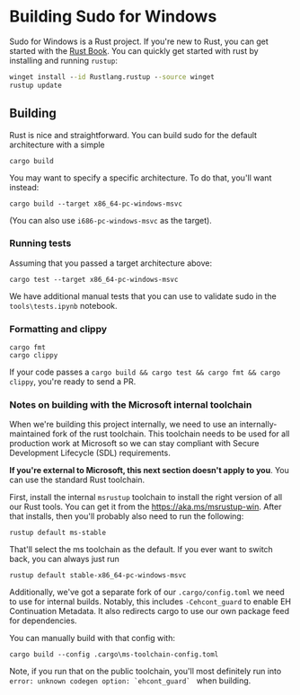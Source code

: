 # Building Sudo for Windows

Sudo for Windows is a Rust project. If you're new to Rust, you can get started with the [Rust Book](https://doc.rust-lang.org/book/). You can quickly get started with rust by installing and running `rustup`:

```cmd
winget install --id Rustlang.rustup --source winget
rustup update
```

## Building

Rust is nice and straightforward. You can build sudo for the default architecture with a simple

```
cargo build
```

You may want to specify a specific architecture. To do that, you'll want instead:

```
cargo build --target x86_64-pc-windows-msvc
```

(You can also use `i686-pc-windows-msvc` as the target).

### Running tests

Assuming that you passed a target architecture above:

```
cargo test --target x86_64-pc-windows-msvc
```

We have additional manual tests that you can use to validate sudo in the
`tools\tests.ipynb` notebook.

### Formatting and clippy

```
cargo fmt
cargo clippy
```

If your code passes a `cargo build && cargo test && cargo fmt && cargo clippy`, you're ready to send a PR.

### Notes on building with the Microsoft internal toolchain

When we're building this project internally, we need to use an internally-maintained fork of the rust toolchain. This toolchain needs to be used for all production work at Microsoft so we can stay compliant with Secure Development Lifecycle (SDL) requirements.

**If you're external to Microsoft, this next section doesn't apply to you**. You
can use the standard Rust toolchain.

First, install the internal `msrustup` toolchain to install the right version of
all our Rust tools. You can get it from the https://aka.ms/msrustup-win. After
that installs, then you'll probably also need to run the following:

```
rustup default ms-stable
```

That'll select the ms toolchain as the default. If you ever want to switch back, you can always just run

```
rustup default stable-x86_64-pc-windows-msvc
```

Additionally, we've got a separate fork of our `.cargo/config.toml` we need to use for internal builds. Notably, this includes `-Cehcont_guard` to enable EH Continuation Metadata. It also redirects cargo to use our own package feed for dependencies.

You can manually build with that config with:

```
cargo build --config .cargo\ms-toolchain-config.toml
```

Note, if you run that on the public toolchain, you'll most definitely run into ``error: unknown codegen option: `ehcont_guard` `` when building.
